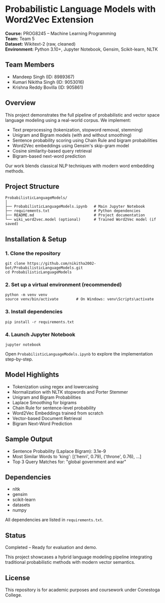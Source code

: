 # Probabilistic Language Models with Word2Vec Extension

**Course:** PROG8245 – Machine Learning Programming  
**Team:** Team 5  
**Dataset:** Wikitext-2 (raw, cleaned)  
**Environment:** Python 3.10+, Jupyter Notebook, Gensim, Scikit-learn, NLTK

## Team Members
- Mandeep Singh (ID: 8989367)  
- Kumari Nikitha Singh (ID: 9053016)  
- Krishna Reddy Bovilla (ID: 905861)

## Overview

This project demonstrates the full pipeline of probabilistic and vector space language modeling using a real-world corpus. We implement:

- Text preprocessing (tokenization, stopword removal, stemming)
- Unigram and Bigram models (with and without smoothing)
- Sentence probability scoring using Chain Rule and bigram probabilities
- Word2Vec embeddings using Gensim's skip-gram model
- Cosine similarity-based query retrieval
- Bigram-based next-word prediction

Our work blends classical NLP techniques with modern word embedding methods.

## Project Structure

```
ProbabilisticLanguageModels/
│
├── ProbabilisticLanguageModels.ipynb   # Main Jupyter Notebook
├── requirements.txt                    # Python dependencies
├── README.md                           # Project documentation
└── wiki_word2vec.model (optional)      # Trained Word2Vec model (if saved)
```

## Installation & Setup

### 1. Clone the repository
```
git clone https://github.com/nikitha2002-bot/ProbabilisticLanguageModels.git
cd ProbabilisticLanguageModels
```

### 2. Set up a virtual environment (recommended)
```
python -m venv venv
source venv/bin/activate        # On Windows: venv\Scripts\activate
```

### 3. Install dependencies
```
pip install -r requirements.txt
```

### 4. Launch Jupyter Notebook
```
jupyter notebook
```

Open `ProbabilisticLanguageModels.ipynb` to explore the implementation step-by-step.

## Model Highlights

- Tokenization using regex and lowercasing  
- Normalization with NLTK stopwords and Porter Stemmer  
- Unigram and Bigram Probabilities  
- Laplace Smoothing for bigrams  
- Chain Rule for sentence-level probability  
- Word2Vec Embeddings trained from scratch  
- Vector-based Document Retrieval  
- Bigram Next-Word Prediction

## Sample Output

- Sentence Probability (Laplace Bigram): 3.1e-9
- Most Similar Words to 'king': [('henri', 0.79), ('throne', 0.76), ...]
- Top 3 Query Matches for: "global government and war"

## Dependencies

- nltk
- gensim
- scikit-learn
- datasets
- numpy

All dependencies are listed in `requirements.txt`.

## Status

Completed – Ready for evaluation and demo.

This project showcases a hybrid language modeling pipeline integrating traditional probabilistic methods with modern vector semantics.

## License

This repository is for academic purposes and coursework under Conestoga College.
